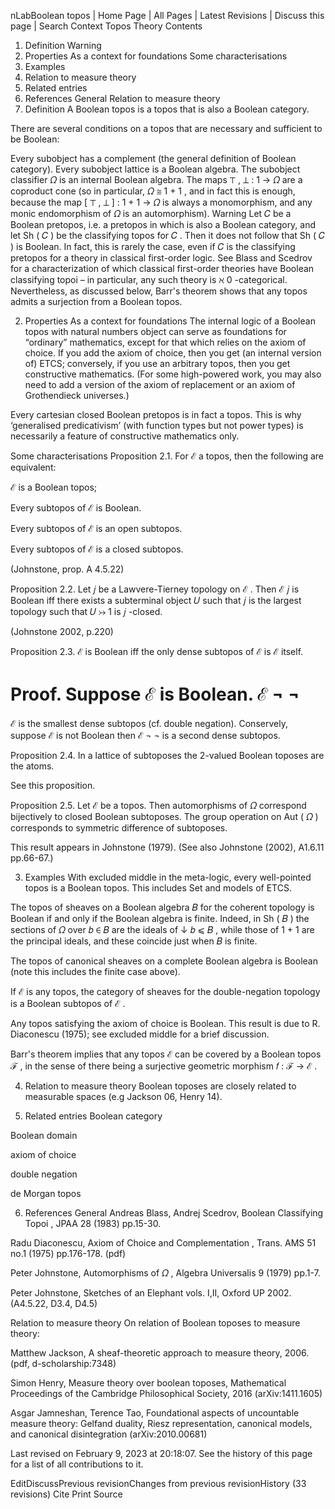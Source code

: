 nLabBoolean topos
|  Home Page | All Pages | Latest Revisions | Discuss this page |
Search
Context
Topos Theory
Contents
1. Definition
Warning
2. Properties
As a context for foundations
Some characterisations
3. Examples
4. Relation to measure theory
5. Related entries
6. References
General
Relation to measure theory
1. Definition
A Boolean topos is a topos that is also a Boolean category.

There are several conditions on a topos that are necessary and sufficient to be Boolean:

Every subobject has a complement (the general definition of Boolean category).
Every subobject lattice is a Boolean algebra.
The subobject classifier
𝛺
 is an internal Boolean algebra.
The maps
⊤
,
⊥
:
1
→
𝛺
 are a coproduct cone (so in particular,
𝛺
≅
1
+
1
, and in fact this is enough, because the map
[
⊤
,
⊥
]
:
1
+
1
→
𝛺
 is always a monomorphism, and any monic endomorphism of
𝛺
 is an automorphism).
Warning
Let
𝐶
 be a Boolean pretopos, i.e. a pretopos in which is also a Boolean category, and let
Sh
(
𝐶
)
 be the classifying topos for
𝐶
. Then it does not follow that
Sh
(
𝐶
)
 is Boolean. In fact, this is rarely the case, even if
𝐶
 is the classifying pretopos for a theory in classical first-order logic. See Blass and Scedrov for a characterization of which classical first-order theories have Boolean classifying topoi – in particular, any such theory is
ℵ
0
-categorical. Nevertheless, as discussed below, Barr's theorem shows that any topos admits a surjection from a Boolean topos.

2. Properties
As a context for foundations
The internal logic of a Boolean topos with natural numbers object can serve as foundations for “ordinary” mathematics, except for that which relies on the axiom of choice. If you add the axiom of choice, then you get (an internal version of) ETCS; conversely, if you use an arbitrary topos, then you get constructive mathematics. (For some high-powered work, you may also need to add a version of the axiom of replacement or an axiom of Grothendieck universes.)

Every cartesian closed Boolean pretopos is in fact a topos. This is why ‘generalised predicativism’ (with function types but not power types) is necessarily a feature of constructive mathematics only.

Some characterisations
Proposition 2.1. For
ℰ
 a topos, then the following are equivalent:

ℰ
 is a Boolean topos;

Every subtopos of
ℰ
 is Boolean.

Every subtopos of
ℰ
 is an open subtopos.

Every subtopos of
ℰ
 is a closed subtopos.

(Johnstone, prop. A 4.5.22)

Proposition 2.2. Let
𝑗
 be a Lawvere-Tierney topology on
ℰ
. Then
ℰ
𝑗
 is Boolean iff there exists a subterminal object
𝑈
 such that
𝑗
 is the largest topology such that
𝑈
↣
1
 is
𝑗
-closed.

(Johnstone 2002, p.220)

Proposition 2.3.
ℰ
 is Boolean iff the only dense subtopos of
ℰ
 is
ℰ
 itself.

Proof. Suppose
ℰ
 is Boolean.
ℰ
¬
¬
=
ℰ
 is the smallest dense subtopos (cf. double negation). Conservely, suppose
ℰ
 is not Boolean then
ℰ
¬
¬
 is a second dense subtopos.

Proposition 2.4. In a lattice of subtoposes the 2-valued Boolean toposes are the atoms.

See this proposition.

Proposition 2.5. Let
ℰ
 be a topos. Then automorphisms of
𝛺
 correspond bijectively to closed Boolean subtoposes. The group operation on
Aut
(
𝛺
)
 corresponds to symmetric difference of subtoposes.

This result appears in Johnstone (1979). (See also Johnstone (2002), A1.6.11 pp.66-67.)

3. Examples
With excluded middle in the meta-logic, every well-pointed topos is a Boolean topos. This includes Set and models of ETCS.

The topos of sheaves on a Boolean algebra
𝐵
 for the coherent topology is Boolean if and only if the Boolean algebra is finite. Indeed, in
Sh
(
𝐵
)
 the sections of
𝛺
 over
𝑏
∈
𝐵
 are the ideals of
↓
𝑏
⩽
𝐵
, while those of
1
+
1
 are the principal ideals, and these coincide just when
𝐵
 is finite.

The topos of canonical sheaves on a complete Boolean algebra is Boolean (note this includes the finite case above).

If
ℰ
 is any topos, the category of sheaves for the double-negation topology is a Boolean subtopos of
ℰ
.

Any topos satisfying the axiom of choice is Boolean. This result is due to R. Diaconescu (1975); see excluded middle for a brief discussion.

Barr's theorem implies that any topos
ℰ
 can be covered by a Boolean topos
ℱ
, in the sense of there being a surjective geometric morphism
𝑓
:
ℱ
→
ℰ
.

4. Relation to measure theory
Boolean toposes are closely related to measurable spaces (e.g Jackson 06, Henry 14).

5. Related entries
Boolean category

Boolean domain

axiom of choice

double negation

de Morgan topos

6. References
General
Andreas Blass, Andrej Scedrov, Boolean Classifying Topoi , JPAA 28 (1983) pp.15-30.

Radu Diaconescu, Axiom of Choice and Complementation , Trans. AMS 51 no.1 (1975) pp.176-178. (pdf)

Peter Johnstone, Automorphisms of
𝛺
 , Algebra Universalis 9 (1979) pp.1-7.

Peter Johnstone, Sketches of an Elephant vols. I,II, Oxford UP 2002. (A4.5.22, D3.4, D4.5)

Relation to measure theory
On relation of Boolean toposes to measure theory:

Matthew Jackson, A sheaf-theoretic approach to measure theory, 2006. (pdf, d-scholarship:7348)

Simon Henry, Measure theory over boolean toposes, Mathematical Proceedings of the Cambridge Philosophical Society, 2016 (arXiv:1411.1605)

Asgar Jamneshan, Terence Tao, Foundational aspects of uncountable measure theory: Gelfand duality, Riesz representation, canonical models, and canonical disintegration (arXiv:2010.00681)

Last revised on February 9, 2023 at 20:18:07. See the history of this page for a list of all contributions to it.

EditDiscussPrevious revisionChanges from previous revisionHistory (33 revisions) Cite Print Source
